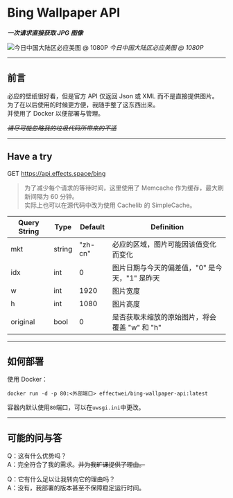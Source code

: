 # Bing Wallpaper API

***一次请求直接获取 JPG 图像***

![今日中国大陆区必应美图 @ 1080P](https://api.effects.space/bing "今日中国大陆区必应美图 @ 1080P")
*今日中国大陆区必应美图 @ 1080P*

---

## 前言

必应的壁纸很好看，但是官方 API 仅返回 Json 或 XML 而不是直接提供图片。  
为了在以后使用的时候更方便，我随手整了这东西出来。  
并使用了 Docker 以便部署与管理。

~~*请尽可能忽略我的垃圾代码所带来的不适*~~

---

## Have a try

GET https://api.effects.space/bing

>为了减少每个请求的等待时间，这里使用了 Memcache 作为缓存，最大刷新间隔为 60 分钟。  
>实际上也可以在源代码中改为使用 Cachelib 的 SimpleCache。

| Query String | Type   | Default | Definition                                     |
| ------------ | ------ | ------- | ---------------------------------------------- |
| mkt          | string | "zh-cn" | 必应的区域，图片可能因该值变化而变化           |
| idx          | int    | 0       | 图片日期与今天的偏差值，"0" 是今天，"1" 是昨天 |
| w            | int    | 1920    | 图片宽度                                       |
| h            | int    | 1080    | 图片高度                                       |
| original     | bool   | 0       | 是否获取未缩放的原始图片，将会覆盖 "w" 和 "h"  |

---

## 如何部署

使用 Docker：
```shell
docker run -d -p 80:<外部端口> effectwei/bing-wallpaper-api:latest
```
容器内默认使用`80`端口，可以在`uwsgi.ini`中更改。

---

## 可能的问与答

Q：这有什么优势吗？  
A：完全符合了我的需求。~~并为我旷课提供了理由。~~

Q：它有什么足以让我转向它的理由吗？  
A：没有，我部署的版本甚至不保障稳定运行时间。
